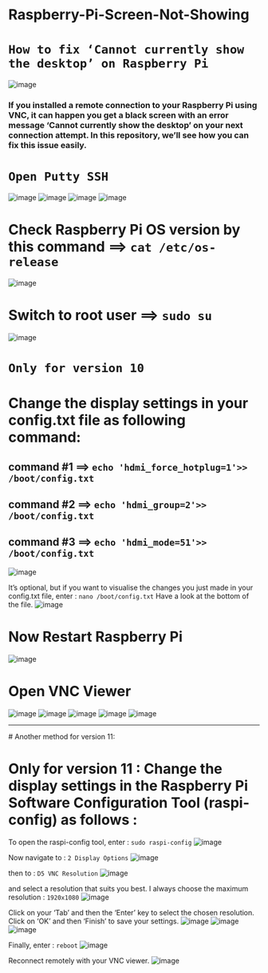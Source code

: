 # Raspberry-Pi-Screen-Not-Showing

# `How to fix ‘Cannot currently show the desktop’ on Raspberry Pi`

![image](https://github.com/MuhammadRaheelNaseem/Raspberry-Pi-Screen-Not-Showing/assets/63813881/f30ace39-a360-40e8-a3f7-4988d06da535)

### If you installed a remote connection to your Raspberry Pi using VNC, it can happen you get a black screen with an error message ‘Cannot currently show the desktop’ on your next connection attempt. In this repository, we’ll see how you can fix this issue easily.

# `Open Putty SSH`
![image](https://github.com/MuhammadRaheelNaseem/Raspberry-Pi-Screen-Not-Showing/assets/63813881/e911924b-0b44-4ec9-8eb0-1a9d6b89c414)
![image](https://github.com/MuhammadRaheelNaseem/Raspberry-Pi-Screen-Not-Showing/assets/63813881/5fdc050a-b8b7-45f0-b93f-4fcd3077698a)
![image](https://github.com/MuhammadRaheelNaseem/Raspberry-Pi-Screen-Not-Showing/assets/63813881/e5e33934-6fc6-4542-aeaf-d0a97e9a5698)
![image](https://github.com/MuhammadRaheelNaseem/Raspberry-Pi-Screen-Not-Showing/assets/63813881/c30ebcae-32b5-478d-bf2c-1a501e1364cb)

# Check Raspberry Pi OS version by this command ==> `cat /etc/os-release`
![image](https://github.com/MuhammadRaheelNaseem/Raspberry-Pi-Screen-Not-Showing/assets/63813881/64801398-7882-4c54-b96f-112f50360d56)

# Switch to root user ==> `sudo su`
![image](https://github.com/MuhammadRaheelNaseem/Raspberry-Pi-Screen-Not-Showing/assets/63813881/eb9a3cd8-bfe3-4233-83be-d9240790d2e8)

# `Only for version 10`
# Change the display settings in your config.txt file as following command:
## command #1 ==> `echo 'hdmi_force_hotplug=1'>> /boot/config.txt`
## command #2 ==> `echo 'hdmi_group=2'>> /boot/config.txt`
## command #3 ==> `echo 'hdmi_mode=51'>> /boot/config.txt`
![image](https://github.com/MuhammadRaheelNaseem/Raspberry-Pi-Screen-Not-Showing/assets/63813881/7208b521-6bde-43bb-b0d2-e3d94882eb63)

It’s optional, but if you want to visualise the changes you just made in your config.txt file, enter :
`nano /boot/config.txt`
Have a look at the bottom of the file.
![image](https://github.com/MuhammadRaheelNaseem/Raspberry-Pi-Screen-Not-Showing/assets/63813881/104b3729-e1eb-4280-9d2f-06515ebe931a)

# Now Restart Raspberry Pi
![image](https://github.com/MuhammadRaheelNaseem/Raspberry-Pi-Screen-Not-Showing/assets/63813881/b9820667-d0db-4f35-89bf-66de44be44c7)

# Open VNC Viewer
![image](https://github.com/MuhammadRaheelNaseem/Raspberry-Pi-Screen-Not-Showing/assets/63813881/4f557841-b57e-4256-84f0-d9417248953d)
![image](https://github.com/MuhammadRaheelNaseem/Raspberry-Pi-Screen-Not-Showing/assets/63813881/82eac953-4eb2-4ddc-9f32-9f092c7e7070)
![image](https://github.com/MuhammadRaheelNaseem/Raspberry-Pi-Screen-Not-Showing/assets/63813881/5c5b2592-0837-4cbd-b2eb-a9e9d09c0a9e)
![image](https://github.com/MuhammadRaheelNaseem/Raspberry-Pi-Screen-Not-Showing/assets/63813881/aab338cb-6f4c-4d44-8e2e-d34cf4404278)
![image](https://github.com/MuhammadRaheelNaseem/Raspberry-Pi-Screen-Not-Showing/assets/63813881/761a0638-e5d9-4382-b4ab-36634fc0efff)


<hr>
# Another method for version 11:

# Only for version 11 : Change the display settings in the Raspberry Pi Software Configuration Tool (raspi-config) as follows :
To open the raspi-config tool, enter :
`sudo raspi-config`
![image](https://github.com/MuhammadRaheelNaseem/Raspberry-Pi-Screen-Not-Showing/assets/63813881/00af8294-52d4-4734-b68d-339a1b55e972)

Now navigate to :
`2 Display Options`
![image](https://github.com/MuhammadRaheelNaseem/Raspberry-Pi-Screen-Not-Showing/assets/63813881/3ff82294-078d-405d-bfc0-2a25105d65b2)

then to :
`D5 VNC Resolution`
![image](https://github.com/MuhammadRaheelNaseem/Raspberry-Pi-Screen-Not-Showing/assets/63813881/f7c582ad-0dfe-415b-909d-ac7c789aedcb)


and select a resolution that suits you best. I always choose the maximum resolution :
`1920x1080`
![image](https://github.com/MuhammadRaheelNaseem/Raspberry-Pi-Screen-Not-Showing/assets/63813881/ad5154c9-e45e-49f4-85bf-7af6f4890367)

Click on your ‘Tab’ and then the ‘Enter’ key to select the chosen resolution.
Click on ‘OK’ and then ‘Finish’ to save your settings.
![image](https://github.com/MuhammadRaheelNaseem/Raspberry-Pi-Screen-Not-Showing/assets/63813881/cca7e22c-2cb9-4fd8-a53a-efdce9a703b8)
![image](https://github.com/MuhammadRaheelNaseem/Raspberry-Pi-Screen-Not-Showing/assets/63813881/bd5bead3-6b39-4710-ad0f-32598c8b6165)
![image](https://github.com/MuhammadRaheelNaseem/Raspberry-Pi-Screen-Not-Showing/assets/63813881/94404522-d200-4e55-ab83-d8fa3bf86197)

Finally, enter :
`reboot`
![image](https://github.com/MuhammadRaheelNaseem/Raspberry-Pi-Screen-Not-Showing/assets/63813881/84ef46d5-524e-4b95-81a7-3211f840bdc3)

Reconnect remotely with your VNC viewer.
![image](https://github.com/MuhammadRaheelNaseem/Raspberry-Pi-Screen-Not-Showing/assets/63813881/65b9979e-2cd1-4394-926f-f84de56a6572)



